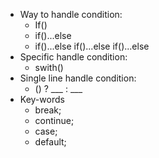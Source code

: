 - Way to handle condition:
	- If()
	- if()...else
	- if()...else if()...else if()...else
- Specific handle condition:
	- swith()
- Single line handle condition:
	- () ? ___ : ___
- Key-words
	- break;
	- continue;
	- case;
	- default;